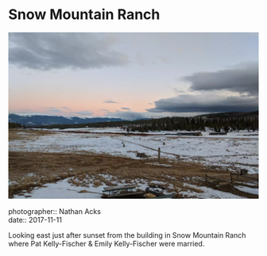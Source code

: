 # Snow Mountain Ranch

![Looking out across a snowy high country ranch at sunset](assets/2017-11-11-snow-mountain-ranch.webp)

photographer:: Nathan Acks  
date:: 2017-11-11

Looking east just after sunset from the building in Snow Mountain Ranch where Pat Kelly-Fischer & Emily Kelly-Fischer were married.
